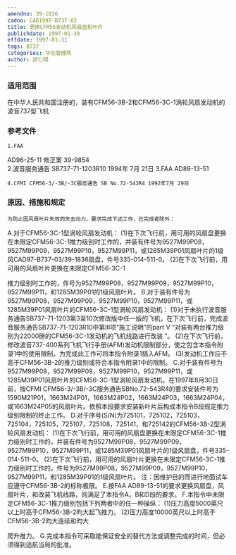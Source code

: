 ```yaml
---
amendno: 39-1836
cadno: CAD1997-B737-03
title: 更换CFM56发动机风扇盘和叶片
publishdate: 1997-01-30
effdate: 1997-01-31
tags: B737
categories: 华北管理局
author: 邵仁明
---
```


### 适用范围 
在中华人民共和国注册的，装有CFM56-3B-2和CFM56-3C-1涡轮风扇发动机的波音737型飞机

### 参考文件
    1.FAA 
AD96-25-11 修正案 39-9854  
    2.波音服务通告 SB737-71-1203R10  1994年 7月 21日    3.FAA AD89-13-51 

    4.CFMI CFM56-3/-3B/-3C服务通告 SB No.72-543R4 1992年7月 29日

### 原因、措施和规定 
    为防止因风扇叶片失效而失去动力，要求完成下述工作，已完成者除外： 
A.对于CFM56-3C-1型涡轮风扇发动机： 
     (1)在下次飞行前，用可用的风扇盘更换在未限定CFM56-3C-1推力级别时工作的，并装有件号为9527M99P08，9527M99P09，9527M99P10，9527M99P11，或1285M39P01风扇叶片的1级风CAD97-B737-03/39-1836扇盘，件号335-014-511-0。 
     (2)在下次飞行前，用可用的风扇叶片更换在未限定CFM56-3C-1
  
推力级别时工作的，件号为9527M99P08，9527M99P09，9527M99P10，9527M99P11，和1285M39P01的1级风扇叶片。 
B.对于装有件号为9527M99P08，9527M99P09，9527M99P10，9527M99P11，或1285M39P01风扇叶片的CFM56-3C-1型涡轮风扇发动机：
     (1)对于未执行波音服务通告SB737-71-1203第3至10次修改版中任一版的飞机，在下次飞行前，完成波音服务通告SB737-71-1203R10中第Ⅲ项“施工说明”的part Ⅴ “对装有两台推力级别为22000磅的CFM56-3C-1发动机的飞机线路进行改装 ”。 
     (2)在下次飞行前，修改波音737-400系列飞机飞行手册(AFM)发动机限制部分，使之包含本指令附录1中的使用限制。为完成此工作可将本指令附录1插入AFM。 
     (3)发动机工作应不高于CFM56-3B-2的推力级别或符合本指令附录1中的限制。 
C.对于装有件号为9527M99P08，9527M99P09，9527M99P10，9527M99P11，或1285M39P01风扇叶片的CFM56-3C-1型涡轮风扇发动机，在1997年8月30日前，按CFMI CFM56-3/-3B/-3C服务通告SBNo.72-543R4的要求安装件号为1590M21P01，1663M24P01，1663M24P02，1663M24P03，1663M24P04，或1663M24P05的风扇叶片。依照本段要求安装新叶片后构成本指令B段规定推力级别限制的终止工作。 
D.对于序号(S/N)为725101，725102，725103，725104，725105，725107，725108，725141，和725142的CFM56-3B-2型涡轮风扇发动机：
     (1)在下次飞行前，用可用的风扇盘更换在未限定CFM56-3C-1推力级别时工作的，并装有件号为9527M99P08，9527M99P09，9527M99P10，9527M99P11，或1285M39P01风扇叶片的1级风扇盘，件号335-014-511-0。 
     (2)在下次飞行前，用可用的风扇叶片更换在未限定CFM56-3C-1推力级别时工作的，件号为9527M99P08，9527M99P09，9527M99P10，9527M99P11，和1285M39P01的1级风扇叶片。 
 注：因维护目的而进行地面试车应遵守CFM56-3B-2的标称极限。
    E.按FAA AD89-13-51的要求更换风扇盘，风扇叶片，和改装飞机线路，则满足了本指令A，B和D段的要求。 
    F.本指令中未限定CFM56-3C-1推力级别包括下列两者中的任一种操纵： 
     (1)压力高度5000英尺以上时高于CFM56-3B-2昀大起飞推力。 
     (2)压力高度10000英尺以上时高于CFM56-3B-2昀大连续和昀大


  
爬升推力。 
    G.完成本指令可采取能保证安全的替代方法或调整完成的时间，但必须得到适航当局的批准。
